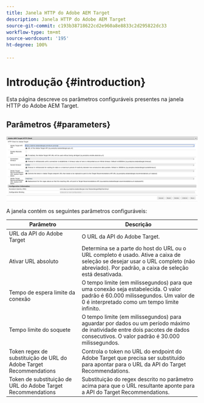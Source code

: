 ```yaml
---
title: Janela HTTP do Adobe AEM Target
description: Janela HTTP do Adobe AEM Target
source-git-commit: c193b38718622cd2e960a8e8833c2d295822dc33
workflow-type: tm+mt
source-wordcount: '195'
ht-degree: 100%

---
```



# Introdução {#introduction}

Esta página descreve os parâmetros configuráveis presentes na janela HTTP do Adobe AEM Target.

## Parâmetros {#parameters}

![Janela HTTP do Target](assets/httpwindow.png "Janela HTTP do Target")

A janela contém os seguintes parâmetros configuráveis:

| Parâmetro | Descrição |
|---|---|
| URL da API do Adobe Target | O URL da API do Adobe Target. |
| Ativar URL absoluto | Determina se a parte do host do URL ou o URL completo é usado. Ative a caixa de seleção se desejar usar o URL completo (não abreviado). Por padrão, a caixa de seleção está desativada. |
| Tempo de espera limite da conexão | O tempo limite (em milissegundos) para que uma conexão seja estabelecida. O valor padrão é 60.000 milissegundos. Um valor de 0 é interpretado como um tempo limite infinito. |
| Tempo limite do soquete | O tempo limite (em milissegundos) para aguardar por dados ou um período máximo de inatividade entre dois pacotes de dados consecutivos. O valor padrão é 30.000 milissegundos. |
| Token regex de substituição de URL do Adobe Target Recommendations | Controla o token no URL do endpoint do Adobe Target que precisa ser substituído para apontar para o URL da API do Target Recommendations. |
| Token de substituição de URL do Adobe Target Recommendations | Substituição do regex descrito no parâmetro acima para que o URL resultante aponte para a API do Target Recommendations. |
